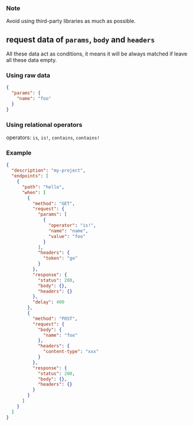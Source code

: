 ### Note

Avoid using third-party libraries as much as possible.

## request data of `params`, `body` and `headers`

All these data act as conditions, it means it will be always matched if leave
all these data empty.

### Using raw data

```json
{
  "params": {
    "name": "foo"
  }
}
```

### Using relational operators

operators: `is`, `is!`, `contains`, `contains!`

### Example

```json
{
  "description": "my-project",
  "endpoints": [
    {
      "path": "hello",
      "when": [
        {
          "method": "GET",
          "request": {
            "params": [
              {
                "operator": "is!",
                "name": "name",
                "value": "foo"
              }
            ],
            "headers": {
              "token": "go"
            }
          },
          "response": {
            "status": 200,
            "body": {},
            "headers": {}
          },
          "delay": 400
        },
        {
          "method": "POST",
          "request": {
            "body": {
              "name": "foo"
            },
            "headers": {
              "content-type": "xxx"
            }
          },
          "response": {
            "status": 200,
            "body": {},
            "headers": {}
          }
        }
      ]
    }
  ]
}
```
